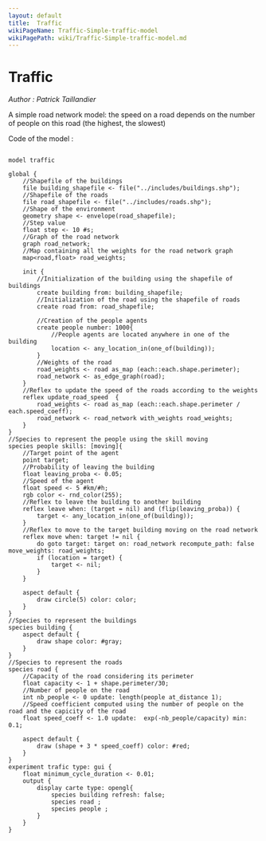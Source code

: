 ```yaml
---
layout: default
title:  Traffic
wikiPageName: Traffic-Simple-traffic-model
wikiPagePath: wiki/Traffic-Simple-traffic-model.md
---
```


[//]: # (keyword|operator_rnd_color)
[//]: # (keyword|operator_exp)
[//]: # (keyword|operator_as_map)
[//]: # (keyword|operator_\:\:)
[//]: # (keyword|operator_with_weights)
[//]: # (keyword|constant_#sec)
[//]: # (keyword|constant_#km)
[//]: # (keyword|concept_gis)
[//]: # (keyword|concept_shapefile)
[//]: # (keyword|concept_graph)
[//]: # (keyword|concept_skill)
[//]: # (keyword|concept_transport)
# Traffic


_Author : Patrick Taillandier_

A simple road network model: the speed on a road depends on the number of people on this road (the highest, the slowest)


Code of the model : 

```

model traffic

global {
	//Shapefile of the buildings
	file building_shapefile <- file("../includes/buildings.shp");
	//Shapefile of the roads
	file road_shapefile <- file("../includes/roads.shp");
	//Shape of the environment
	geometry shape <- envelope(road_shapefile);
	//Step value
	float step <- 10 #s;
	//Graph of the road network
	graph road_network;
	//Map containing all the weights for the road network graph
	map<road,float> road_weights;
	
	init {
		//Initialization of the building using the shapefile of buildings
		create building from: building_shapefile;
		//Initialization of the road using the shapefile of roads
		create road from: road_shapefile;
		
		//Creation of the people agents
		create people number: 1000{
			//People agents are located anywhere in one of the building
			location <- any_location_in(one_of(building));
      	}
      	//Weights of the road
      	road_weights <- road as_map (each::each.shape.perimeter);
      	road_network <- as_edge_graph(road);
	}
	//Reflex to update the speed of the roads according to the weights
	reflex update_road_speed  {
		road_weights <- road as_map (each::each.shape.perimeter / each.speed_coeff);
		road_network <- road_network with_weights road_weights;
	}
}
//Species to represent the people using the skill moving
species people skills: [moving]{
	//Target point of the agent
	point target;
	//Probability of leaving the building
	float leaving_proba <- 0.05; 
	//Speed of the agent
	float speed <- 5 #km/#h;
	rgb color <- rnd_color(255);
	//Reflex to leave the building to another building
	reflex leave when: (target = nil) and (flip(leaving_proba)) {
		target <- any_location_in(one_of(building));
	}
	//Reflex to move to the target building moving on the road network
	reflex move when: target != nil {
		do goto target: target on: road_network recompute_path: false move_weights: road_weights;
		if (location = target) {
			target <- nil;
		}	
	}
	
	aspect default {
		draw circle(5) color: color;
	}
}
//Species to represent the buildings
species building {
	aspect default {
		draw shape color: #gray;
	}
}
//Species to represent the roads
species road {
	//Capacity of the road considering its perimeter
	float capacity <- 1 + shape.perimeter/30;
	//Number of people on the road
	int nb_people <- 0 update: length(people at_distance 1);
	//Speed coefficient computed using the number of people on the road and the capicity of the road
	float speed_coeff <- 1.0 update:  exp(-nb_people/capacity) min: 0.1;
	
	aspect default {
		draw (shape + 3 * speed_coeff) color: #red;
	}
}
experiment trafic type: gui {
	float minimum_cycle_duration <- 0.01;
	output {
		display carte type: opengl{
			species building refresh: false;
			species road ;
			species people ;
		}
	}
}
```
